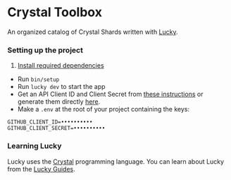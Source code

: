 # Crystal Toolbox

An organized catalog of Crystal Shards written with [Lucky](https://luckyframework.org).

### Setting up the project

1. [Install required dependencies](http://luckyframework.org/guides/installing.html#install-required-dependencies)
* Run `bin/setup`
* Run `lucky dev` to start the app
* Get an API Client ID and Client Secret from [these instructions](https://developer.github.com/v3/oauth_authorizations/#create-a-new-authorization) or generate them directly [here](https://github.com/settings/developers).
* Make a `.env` at the root of your project containing the keys:

```
GITHUB_CLIENT_ID=••••••••••
GITHUB_CLIENT_SECRET=••••••••••
```

### Learning Lucky

Lucky uses the [Crystal](https://crystal-lang.org) programming language. You can learn about Lucky from the [Lucky Guides](http://luckyframework.org/guides).
